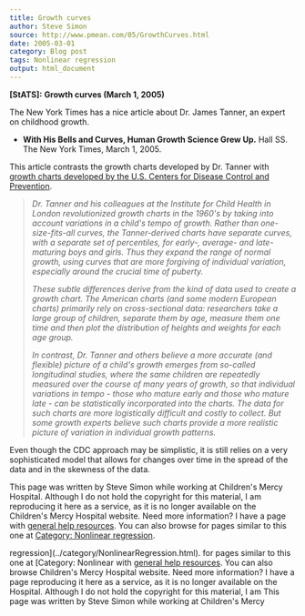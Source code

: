 ```yaml
---
title: Growth curves
author: Steve Simon
source: http://www.pmean.com/05/GrowthCurves.html
date: 2005-03-01
category: Blog post
tags: Nonlinear regression
output: html_document
---
```

**[StATS]:** **Growth curves (March 1, 2005)**

The New York Times has a nice article about Dr. James Tanner, an expert
on childhood growth.

-   **With His Bells and Curves, Human Growth Science Grew Up.** Hall
    SS. The New York Times, March 1, 2005.

This article contrasts the growth charts developed by Dr. Tanner with
[growth charts developed by the U.S. Centers for Disease Control and
Prevention](http://www.cdc.gov/growthcharts/).

> *Dr. Tanner and his colleagues at the Institute for Child Health in
> London revolutionized growth charts in the 1960\'s by taking into
> account variations in a child\'s tempo of growth. Rather than
> one-size-fits-all curves, the Tanner-derived charts have separate
> curves, with a separate set of percentiles, for early-, average- and
> late-maturing boys and girls. Thus they expand the range of normal
> growth, using curves that are more forgiving of individual variation,
> especially around the crucial time of puberty.*
>
> *These subtle differences derive from the kind of data used to create
> a growth chart. The American charts (and some modern European charts)
> primarily rely on cross-sectional data: researchers take a large group
> of children, separate them by age, measure them one time and then plot
> the distribution of heights and weights for each age group.*
>
> *In contrast, Dr. Tanner and others believe a more accurate (and
> flexible) picture of a child\'s growth emerges from so-called
> longitudinal studies, where the same children are repeatedly measured
> over the course of many years of growth, so that individual variations
> in tempo - those who mature early and those who mature late - can be
> statistically incorporated into the charts. The data for such charts
> are more logistically difficult and costly to collect. But some growth
> experts believe such charts provide a more realistic picture of
> variation in individual growth patterns.*

Even though the CDC approach may be simplistic, it is still relies on a
very sophisticated model that allows for changes over time in the spread
of the data and in the skewness of the data.

This page was written by Steve Simon while working at Children\'s Mercy
Hospital. Although I do not hold the copyright for this material, I am
reproducing it here as a service, as it is no longer available on the
Children\'s Mercy Hospital website. Need more information? I have a page
with [general help resources](../GeneralHelp.html). You can also browse
for pages similar to this one at [Category: Nonlinear
regression](../category/NonlinearRegression.html).
<!---More--->
regression](../category/NonlinearRegression.html).
for pages similar to this one at [Category: Nonlinear
with [general help resources](../GeneralHelp.html). You can also browse
Children\'s Mercy Hospital website. Need more information? I have a page
reproducing it here as a service, as it is no longer available on the
Hospital. Although I do not hold the copyright for this material, I am
This page was written by Steve Simon while working at Children\'s Mercy

<!---Do not use
**[StATS]:** **Growth curves (March 1, 2005)**
This page was written by Steve Simon while working at Children\'s Mercy
Hospital. Although I do not hold the copyright for this material, I am
reproducing it here as a service, as it is no longer available on the
Children\'s Mercy Hospital website. Need more information? I have a page
with [general help resources](../GeneralHelp.html). You can also browse
for pages similar to this one at [Category: Nonlinear
regression](../category/NonlinearRegression.html).
--->

